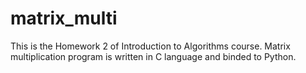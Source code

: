 # matrix_multi
This is the Homework 2 of Introduction to Algorithms course. Matrix multiplication program is written in C language and binded to Python.
